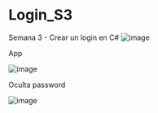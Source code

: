 # Login_S3
Semana 3 - Crear un login en C#
![image](https://github.com/user-attachments/assets/e527841a-b1ec-42d2-9add-06d2c3010ef3)

 App

 ![image](https://github.com/user-attachments/assets/8c3138a5-c8ef-48dc-92e8-12f3c2d82ba6)

 Oculta password

 ![image](https://github.com/user-attachments/assets/d8fb0edd-4452-4b07-bc39-6c9bd566df5b)


